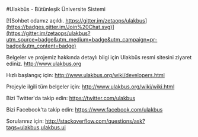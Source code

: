 #Ulakbüs - Bütünleşik Üniversite Sistemi

[![Sohbet odamız açıldı. https://gitter.im/zetaops/ulakbus](https://badges.gitter.im/Join%20Chat.svg)](https://gitter.im/zetaops/ulakbus?utm_source=badge&utm_medium=badge&utm_campaign=pr-badge&utm_content=badge)

Belgeler ve projemiz hakkında detaylı bilgi için Ulakbüs resmi sitesini ziyaret ediniz. http://www.ulakbus.org

Hızlı başlangıç için: http://www.ulakbus.org/wiki/developers.html

Projeyle ilgili tüm belgeler için: http://www.ulakbus.org/wiki/wiki.html

Bizi Twitter'da takip edin: https://twitter.com/ulakbus

Bizi Facebook'ta takip edin: https://www.facebook.com/ulakbus

Sorularınız için: http://stackoverflow.com/questions/ask?tags=ulakbus,ulakbus.ui